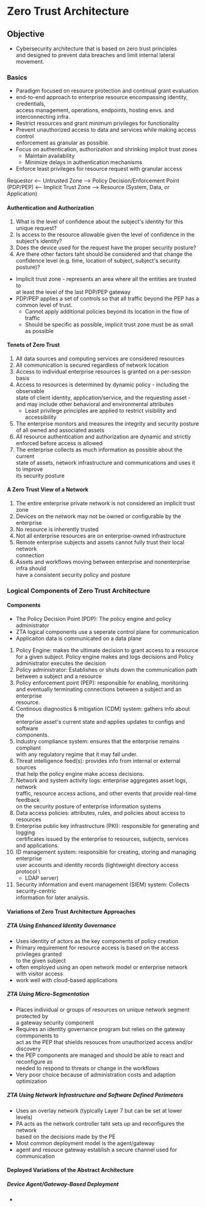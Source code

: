 # Zero Trust Architecture

## Objective

- Cybersecurity architecture that is based on zero trust principles\
  and designed to prevent data breaches and limit internal lateral movement.

### Basics

- Paradigm focused on resource protection and continual grant evaluation
- end-to-end approach to enterprise resource encompassing identity, credentials,\
  access management, operations, endpoints, hosting envs. and interconnecting infra.
- Restrict resources and grant minimum privileges for functionality
- Prevent unauthorized access to data and services while making access control\
  enforcement as granular as possible.
- Focus on authentication, authorization and shrinking implicit trust zones
  - Maintain availability
  - Minimize delays in authentication mechanisms
- Enforce least privileges for resource request with granular access

Requestor <-- Untrusted Zone --> Policy Decision/Enforcement Point (PDP/PEP) <-- Implicit Trust Zone --> Resource (System, Data, or Application)

#### Authentication and Authorization

1. What is the level of confidence about the subject's identity for this unique request?
2. Is access to the resource allowable given the level of confidence in the\
   subject's identity?
3. Does the device used for the request have the proper security posture?
4. Are there other factors taht should be considered and that change the \
   confidence level (e.g. time, location of subject, subject's security posture)?

- Implicit trust zone - represents an area where all the entities are trusted to\
  at least the level of the last PDP/PEP gateway
- PDP/PEP applies a set of controls so that all traffic beyond the PEP has a\
  common level of trust.
  - Cannot apply additional policies beyond its location in the flow of traffic
  - Should be specific as possible, implicit trust zone must be as small as possible

#### Tenets of Zero Trust

1. All data sources and computing services are considered resources
2. All communication is secured regardless of network location
3. Access to individual enterprise resources is granted on a per-session basis
4. Access to resources is determined by dynamic policy - including the observable\
    state of client identity, application/service, and the requesting asset - \
   and may include other behavioral and environmental attributes
   - Least privilege principles are applied to restrict visibility and accessibility
5. The enterprise monitors and measures the integrity and security posture \
   of all owned and associated assets
6. All resource authentication and authorization are dynamic and strictly \
   enforced before access is allowed
7. The enterprise collects as much information as possible about the current\
   state of assets, network infrastructure and communications and uses it to improve\
   its security posture

#### A Zero Trust View of a Network

1. The entire enterprise private network is not considered an implicit trust zone
2. Devices on the network may not be owned or configurable by the enterprise
3. No resource is inherently trusted
4. Not all enterprise resources are on enterprise-owned infrastructure
5. Remote enterprise subjects and assets cannot fully trust their local network\
   connection
6. Assets and workflows moving between enterprise and nonenterprise infra should\
   have a consistent security policy and posture

### Logical Components of Zero Trust Architecture

#### Components

- The Policy Decision Point (PDP): The policy engine and policy administrator
- ZTA logical components use a seperate control plane for communication
- Applicaiton data is communicated on a data plane

1. Policy Engine: makes the ultimate decision to grant access to a resource\
   for a given subject. Policy engine makes and logs decisions and Policy\
   administrator executes the decision
2. Policy administrator: Establishes or shuts down the communication path\
   between a subject and a resource
3. Policy enforcement point (PEP): responsible for enabling, monitoring\
   and eventually terminating connections between a subject and an enterprise\
   resource.
4. Continous diagnostics & mitigation (CDM) system: gathers info about the\
   enterprise asset's current state and applies updates to configs and software\
   components.
5. Industry compliance system: ensures that the enterprise remains compliant\
   with any regulatory regime that it may fall under.
6. Threat intelligence feed(s): provides info from internal or external sources\
   that help the policy engine make access decisions.
7. Network and system activity logs: enterprise aggregates asset logs, network\
   traffic, resource access actions, and other events that provide real-time feedback\
   on the security posture of enterprise information systems
8. Data access policies: attributes, rules, and policies about access to resources
9. Enterprise public key infrastructure (PKI): responsible for generating and logging\
   certificates issued by the enterprise to resources, subjects, services and applications.
10. ID management system: responsible for creating, storing and managing enterprise\
    user accounts and identity records (lightweight directory access protocol \
    - LDAP server)
11. Security information and event management (SIEM) system: Collects security-centric\
    information for later analysis.

#### Variations of Zero Trust Architecture Approaches

##### ZTA Using Enhanced Identity Governance

- Uses identity of actors as the key components of policy creation
- Primary requirement for resource access is based on the access privileges granted\
  to the given subject
- often employed using an open network model or enterprise network with visitor access
- work well with cloud-based applications

##### ZTA Using Micro-Segmentation

- Places individual or groups of resources on unique network segment protected by\
  a gateway security component
- Requires an identity governance program but relies on the gateway commponents to\
  act as the PEP that shields resouces from unauthorized access and/or discovery
- the PEP components are managed and should be able to react and reconfigure as \
  needed to respond to threats or change in the workflows
- Very poor choice because of administration costs and adaption optimization

##### ZTA Using Network Infrastructure and Software Defined Perimeters

- Uses an overlay network (typically Layer 7 but can be set at lower levels)
- PA acts as the network controller taht sets up and reconfigures the network\
  based on the decisions made by the PE
- Most common deployment model is the agent/gateway
- agent and resouce gateway establish a secure channel used for communication

#### Deployed Variations of the Abstract Architecture

##### Device Agent/Gateway-Based Deployment

-
